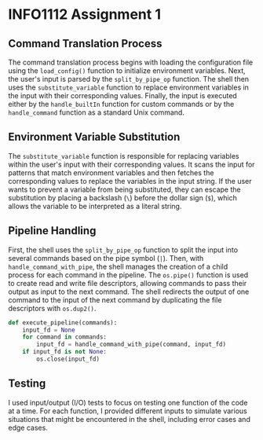 
# INFO1112 Assignment 1

## Command Translation Process

The command translation process begins with loading the configuration file using the `load_config()` function to initialize environment variables. Next, the user's input is parsed by the `split_by_pipe_op` function. The shell then uses the `substitute_variable` function to replace environment variables in the input with their corresponding values. Finally, the input is executed either by the `handle_builtIn` function for custom commands or by the `handle_command` function as a standard Unix command.

## Environment Variable Substitution

The `substitute_variable` function is responsible for replacing variables within the user's input with their corresponding values. It scans the input for patterns that match environment variables and then fetches the corresponding values to replace the variables in the input string. If the user wants to prevent a variable from being substituted, they can escape the substitution by placing a backslash (`\`) before the dollar sign (`$`), which allows the variable to be interpreted as a literal string.

## Pipeline Handling

First, the shell uses the `split_by_pipe_op` function to split the input into several commands based on the pipe symbol (`|`). Then, with `handle_command_with_pipe`, the shell manages the creation of a child process for each command in the pipeline. The `os.pipe()` function is used to create read and write file descriptors, allowing commands to pass their output as input to the next command. The shell redirects the output of one command to the input of the next command by duplicating the file descriptors with `os.dup2()`.

   ```python
   def execute_pipeline(commands):
       input_fd = None
       for command in commands:
           input_fd = handle_command_with_pipe(command, input_fd)
       if input_fd is not None:
           os.close(input_fd)
   ```
## Testing

I used input/output (I/O) tests to focus on testing one function of the code at a time. For each function, I provided different inputs to simulate various situations that might be encountered in the shell, including error cases and edge cases.
